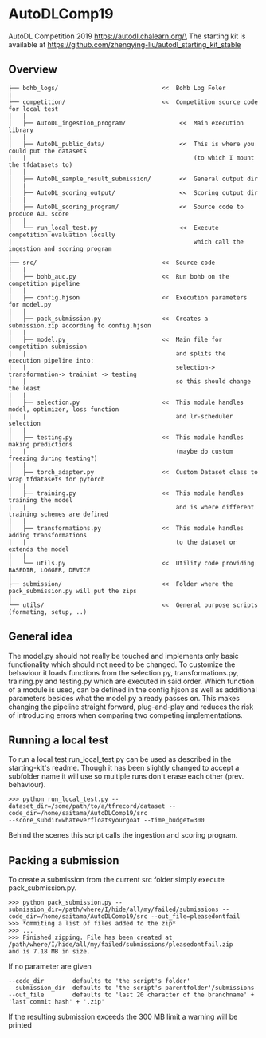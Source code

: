 # AutoDLComp19
AutoDL Competition 2019 https://autodl.chalearn.org/\
The starting kit is available at https://github.com/zhengying-liu/autodl_starting_kit_stable



## Overview
```
├── bohb_logs/                             <<  Bohb Log Foler
|
├── competition/                           <<  Competition source code for local test
|   |                                          
│   ├── AutoDL_ingestion_program/               <<  Main execution library
|   |                                          
│   ├── AutoDL_public_data/                     <<  This is where you could put the datasets
|   |                                               (to which I mount the tfdatasets to)
|   |                                          
│   ├── AutoDL_sample_result_submission/        <<  General output dir
│   |
│   ├── AutoDL_scoring_output/                  <<  Scoring output dir
|   |                                          
│   ├── AutoDL_scoring_program/                 <<  Source code to produce AUL score
|   |                                          
│   └── run_local_test.py                       <<  Execute competition evaluation locally
|                                                   which call the ingestion and scoring program
│
├── src/                                   <<  Source code
|   |                                          
│   ├── bohb_auc.py                        <<  Run bohb on the competition pipeline
|   |                                          
│   ├── config.hjson                       <<  Execution parameters for model.py
|   |                                          
│   ├── pack_submission.py                 <<  Creates a submission.zip according to config.hjson
|   |                                          
│   ├── model.py                           <<  Main file for competition submission
|   |                                          and splits the execution pipeline into:
|   |                                          selection-> transformation-> trainint -> testing
|   |                                          so this should change the least
|   |                                          
│   ├── selection.py                       <<  This module handles model, optimizer, loss function
|   |                                          and lr-scheduler selection
|   |                                          
│   ├── testing.py                         <<  This module handles making predictions
|   |                                          (maybe do custom freezing during testing?)
|   |                                          
│   ├── torch_adapter.py                   <<  Custom Dataset class to wrap tfdatasets for pytorch
|   |                                          
│   ├── training.py                        <<  This module handles training the model
|   |                                          and is where different training schemes are defined
|   |                                          
│   ├── transformations.py                 <<  This module handles adding transformations
|   |                                          to the dataset or extends the model
|   |                                          
│   └── utils.py                           <<  Utility code providing BASEDIR, LOGGER, DEVICE
│
├── submission/                            <<  Folder where the pack_submission.py will put the zips
│
└── utils/                                 <<  General purpose scripts (formating, setup, ..)
```

## General idea
The model.py should not really be touched and implements only basic functionality which should not need to be changed.
To customize the behaviour it loads functions from the selection.py, transformations.py, training.py and testing.py which are executed in said order. Which function of a module is used, can be defined in the config.hjson as well as additional parameters besides what the model.py already passes on. This makes changing the pipeline straight forward, plug-and-play and reduces the risk of introducing errors when comparing two competing implementations.

## Running a local test
To run a local test run_local_test.py can be used as described in the starting-kit's readme. Though it has been slightly changed to accept a subfolder name it will use so multiple runs don't erase each other (prev. behaviour).
```
>>> python run_local_test.py --dataset_dir=/some/path/to/a/tfrecord/dataset --code_dir=/home/saitama/AutoDLComp19/src
--score_subdir=whateverfloatsyourgoat --time_budget=300
```
Behind the scenes this script calls the ingestion and scoring program.

## Packing a submission
To create a submission from the current src folder simply execute pack_submission.py.
```
>>> python pack_submission.py --submission_dir=/path/where/I/hide/all/my/failed/submissions --code_dir=/home/saitama/AutoDLComp19/src --out_file=pleasedontfail
>>> *ommiting a list of files added to the zip*
>>> ...
>>> Finished zipping. File has been created at /path/where/I/hide/all/my/failed/submissions/pleasedontfail.zip
and is 7.18 MB in size.
```
If no parameter are given
```
--code_dir        defaults to 'the script's folder'
--submission_dir  defaults to 'the script's parentfolder'/submissions
--out_file        defaults to 'last 20 character of the branchname' + 'last commit hash' + '.zip'
```
If the resulting submission exceeds the 300 MB limit a warning will be printed